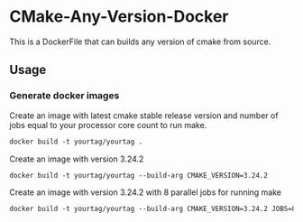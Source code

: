 # CMake-Any-Version-Docker

This is a DockerFile that can builds any version of cmake from source.

## Usage

### Generate docker images

Create an image with latest cmake stable release version and number of jobs equal to your processor core count to run make.

```DockerFile
docker build -t yourtag/yourtag .
```

Create an image with version 3.24.2

```DockerFile
docker build -t yourtag/yourtag --build-arg CMAKE_VERSION=3.24.2
```

Create an image with version 3.24.2 with 8 parallel jobs for running make

```DockerFile
docker build -t yourtag/yourtag --build-arg CMAKE_VERSION=3.24.2 JOBS=8
```
